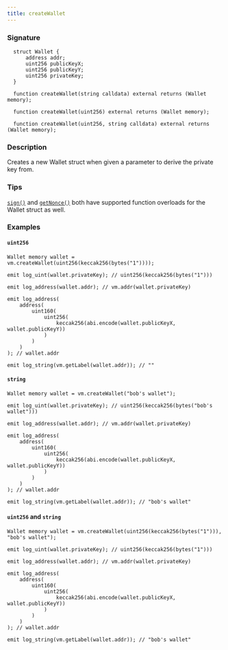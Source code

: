 ```yaml
---
title: createWallet
---
```


### Signature

```solidity
  struct Wallet {
      address addr;
      uint256 publicKeyX;
      uint256 publicKeyY;
      uint256 privateKey;
  }
```

```solidity
  function createWallet(string calldata) external returns (Wallet memory);
```

```solidity
  function createWallet(uint256) external returns (Wallet memory);
```

```solidity
  function createWallet(uint256, string calldata) external returns (Wallet memory);
```

### Description

Creates a new Wallet struct when given a parameter to derive the private key from.

### Tips

[`sign()`](./sign) and [`getNonce()`](./get-nonce) both have supported function overloads for the Wallet struct as well.

### Examples

#### `uint256`

```solidity
Wallet memory wallet = vm.createWallet(uint256(keccak256(bytes("1"))));

emit log_uint(wallet.privateKey); // uint256(keccak256(bytes("1")))

emit log_address(wallet.addr); // vm.addr(wallet.privateKey)

emit log_address(
    address(
        uint160(
            uint256(
                keccak256(abi.encode(wallet.publicKeyX, wallet.publicKeyY))
            )
        )
    )
); // wallet.addr

emit log_string(vm.getLabel(wallet.addr)); // ""
```

#### `string`

```solidity
Wallet memory wallet = vm.createWallet("bob's wallet");

emit log_uint(wallet.privateKey); // uint256(keccak256(bytes("bob's wallet")))

emit log_address(wallet.addr); // vm.addr(wallet.privateKey)

emit log_address(
    address(
        uint160(
            uint256(
                keccak256(abi.encode(wallet.publicKeyX, wallet.publicKeyY))
            )
        )
    )
); // wallet.addr

emit log_string(vm.getLabel(wallet.addr)); // "bob's wallet"
```

#### `uint256` and `string`

```solidity
Wallet memory wallet = vm.createWallet(uint256(keccak256(bytes("1"))), "bob's wallet");

emit log_uint(wallet.privateKey); // uint256(keccak256(bytes("1")))

emit log_address(wallet.addr); // vm.addr(wallet.privateKey)

emit log_address(
    address(
        uint160(
            uint256(
                keccak256(abi.encode(wallet.publicKeyX, wallet.publicKeyY))
            )
        )
    )
); // wallet.addr

emit log_string(vm.getLabel(wallet.addr)); // "bob's wallet"
```
